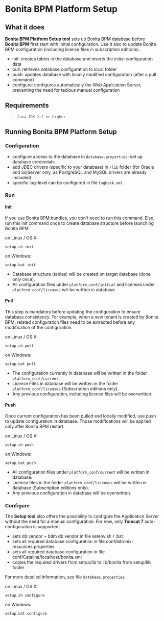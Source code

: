 # Bonita BPM Platform Setup

## What it does

**Bonita BPM Platform Setup tool** sets up Bonita BPM database before **Bonita BPM** first start with initial configuration.
Use it also to update Bonita BPM configuration (including license files in subscription editions).

* init: creates tables in the database and inserts the initial configuration data
* pull: retrieves database configuration to local folder
* push: updates database with locally modified configuration (after a pull command)
* configure: configures automatically the Web Application Server, preventing the need for tedious manual configuration


## Requirements
>     Java JDK 1.7 or higher

## Running Bonita BPM Platform Setup

### Configuration 

* configure access to the database in `database.properties`: set up database credentials
* add JDBC drivers (specific to your database) in `/lib` folder (for Oracle and SqlServer only, as PostgreSQL and MySQL drivers are already included)
* specific log-level can be configured in file `logback.xml`

### Run

#### Init

If you use Bonita BPM bundles, you don't need to run this command. Else, run this init command once to create database structure before launching Bonita BPM.

on Linux / OS X:
```shell
setup.sh init
```
on Windows:
```shell
setup.bat init
```

 * Database structure (tables) will be created on target database (done only once).
 * All configuration files under `platform_conf/initial` and licenses under `platform_conf/licenses` will be written in database.

#### Pull

This step is mandatory before updating the configuration to ensure database consistency. For example, when a new tenant is created by Bonita BPM, related configuration files need to be extracted before any modification of the configuration.

on Linux / OS X:
```shell
setup.sh pull
```
on Windows:
```shell
setup.bat pull
```
 * The configuration currently in database will be written in the folder `platform_conf/current`.
 * License Files in database will be written in the folder `platform_conf/licenses` (Subscription editions only).
 * Any previous configuration, including license files will be overwritten.

#### Push

Once current configuration has been pulled and locally modified, use push to update configuration in database.
Those modifications will be applied only after Bonita BPM restart.

 on Linux / OS X:
 ```shell
 setup.sh push
 ```
 on Windows:
 ```shell
 setup.bat push
 ```
* All configuration files under `platform_conf/current` will be written in database.
* License files in the folder `platform_conf/licenses` will be written in database (Subscription editions only).
* Any previous configuration in database will be overwritten.
 
### Configure

The **Setup tool** also offers the possibility to configure the Application Server without the need for a manual configuration.
For now, only **Tomcat 7** auto-configuration is supported.

* sets db vendor + bdm db vendor in file setenv.sh / .bat
* sets all required database configuration in file conf/bitronix-resources.properties
* sets all required database configuration in file conf/Catalina/localhost/bonita.xml
* copies the required drivers from setup/lib to lib/bonita from setup/lib folder

For more detailed information, see file `database.properties`.

on Linux / OS X:
```shell
setup.sh configure
```
on Windows:
```shell
setup.bat configure
```